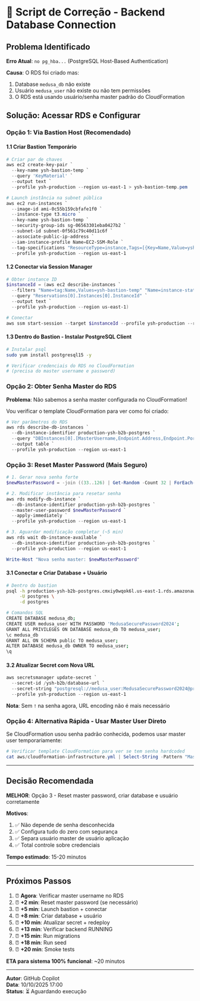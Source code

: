 # 🔧 Script de Correção - Backend Database Connection

## Problema Identificado

**Erro Atual**: `no pg_hba...` (PostgreSQL Host-Based Authentication)

**Causa**: O RDS foi criado mas:

1. Database `medusa_db` não existe
2. Usuário `medusa_user` não existe ou não tem permissões
3. O RDS está usando usuário/senha master padrão do CloudFormation

## Solução: Acessar RDS e Configurar

### Opção 1: Via Bastion Host (Recomendado)

#### 1.1 Criar Bastion Temporário

```powershell
# Criar par de chaves
aws ec2 create-key-pair `
  --key-name ysh-bastion-temp `
  --query 'KeyMaterial' `
  --output text `
  --profile ysh-production --region us-east-1 > ysh-bastion-temp.pem

# Launch instância na subnet pública
aws ec2 run-instances `
  --image-id ami-0c55b159cbfafe1f0 `
  --instance-type t3.micro `
  --key-name ysh-bastion-temp `
  --security-group-ids sg-06563301eba0427b2 `
  --subnet-id subnet-0f561c79c40d11c6f `
  --associate-public-ip-address `
  --iam-instance-profile Name=EC2-SSM-Role `
  --tag-specifications "ResourceType=instance,Tags=[{Key=Name,Value=ysh-bastion-temp}]" `
  --profile ysh-production --region us-east-1
```

#### 1.2 Conectar via Session Manager

```powershell
# Obter instance ID
$instanceId = (aws ec2 describe-instances `
  --filters "Name=tag:Name,Values=ysh-bastion-temp" "Name=instance-state-name,Values=running" `
  --query "Reservations[0].Instances[0].InstanceId" `
  --output text `
  --profile ysh-production --region us-east-1)

# Conectar
aws ssm start-session --target $instanceId --profile ysh-production --region us-east-1
```

#### 1.3 Dentro do Bastion - Instalar PostgreSQL Client

```bash
# Instalar psql
sudo yum install postgresql15 -y

# Verificar credenciais do RDS no CloudFormation
# (precisa do master username e password)
```

### Opção 2: Obter Senha Master do RDS

**Problema**: Não sabemos a senha master configurada no CloudFormation!

Vou verificar o template CloudFormation para ver como foi criado:

```powershell
# Ver parâmetros do RDS
aws rds describe-db-instances `
  --db-instance-identifier production-ysh-b2b-postgres `
  --query "DBInstances[0].[MasterUsername,Endpoint.Address,Endpoint.Port]" `
  --output table `
  --profile ysh-production --region us-east-1
```

### Opção 3: Reset Master Password (Mais Seguro)

```powershell
# 1. Gerar nova senha forte
$newMasterPassword = -join ((33..126) | Get-Random -Count 32 | ForEach-Object {[char]$_})

# 2. Modificar instância para resetar senha
aws rds modify-db-instance `
  --db-instance-identifier production-ysh-b2b-postgres `
  --master-user-password $newMasterPassword `
  --apply-immediately `
  --profile ysh-production --region us-east-1

# 3. Aguardar modificação completar (~5 min)
aws rds wait db-instance-available `
  --db-instance-identifier production-ysh-b2b-postgres `
  --profile ysh-production --region us-east-1

Write-Host "Nova senha master: $newMasterPassword"
```

#### 3.1 Conectar e Criar Database + Usuário

```bash
# Dentro do bastion
psql -h production-ysh-b2b-postgres.cmxiy0wqok6l.us-east-1.rds.amazonaws.com \
     -U postgres \
     -d postgres

# Comandos SQL
CREATE DATABASE medusa_db;
CREATE USER medusa_user WITH PASSWORD 'MedusaSecurePassword2024';
GRANT ALL PRIVILEGES ON DATABASE medusa_db TO medusa_user;
\c medusa_db
GRANT ALL ON SCHEMA public TO medusa_user;
ALTER DATABASE medusa_db OWNER TO medusa_user;
\q
```

#### 3.2 Atualizar Secret com Nova URL

```powershell
aws secretsmanager update-secret `
  --secret-id /ysh-b2b/database-url `
  --secret-string "postgresql://medusa_user:MedusaSecurePassword2024@production-ysh-b2b-postgres.cmxiy0wqok6l.us-east-1.rds.amazonaws.com:5432/medusa_db" `
  --profile ysh-production --region us-east-1
```

**Nota**: Sem `!` na senha agora, URL encoding não é mais necessário

### Opção 4: Alternativa Rápida - Usar Master User Direto

Se CloudFormation usou senha padrão conhecida, podemos usar master user temporariamente:

```powershell
# Verificar template CloudFormation para ver se tem senha hardcoded
cat aws/cloudformation-infrastructure.yml | Select-String -Pattern "MasterUserPassword"
```

---

## Decisão Recomendada

**MELHOR**: Opção 3 - Reset master password, criar database e usuário corretamente

**Motivos**:

1. ✅ Não depende de senha desconhecida
2. ✅ Configura tudo do zero com segurança
3. ✅ Separa usuário master de usuário aplicação
4. ✅ Total controle sobre credenciais

**Tempo estimado**: 15-20 minutos

---

## Próximos Passos

1. ⏰ **Agora**: Verificar master username no RDS
2. ⏰ **+2 min**: Reset master password (se necessário)
3. ⏰ **+5 min**: Launch bastion + conectar
4. ⏰ **+8 min**: Criar database + usuário
5. ⏰ **+10 min**: Atualizar secret + redeploy
6. ⏰ **+13 min**: Verificar backend RUNNING
7. ⏰ **+15 min**: Run migrations
8. ⏰ **+18 min**: Run seed
9. ⏰ **+20 min**: Smoke tests

**ETA para sistema 100% funcional**: ~20 minutos

---

**Autor**: GitHub Copilot  
**Data**: 10/10/2025 17:00  
**Status**: ⏳ Aguardando execução
